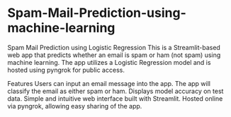 # Spam-Mail-Prediction-using-machine-learning

Spam Mail Prediction using Logistic Regression
This is a Streamlit-based web app that predicts whether an email is spam or ham (not spam) using machine learning. The app utilizes a Logistic Regression model and is hosted using pyngrok for public access.

Features
Users can input an email message into the app.
The app will classify the email as either spam or ham.
Displays model accuracy on test data.
Simple and intuitive web interface built with Streamlit.
Hosted online via pyngrok, allowing easy sharing of the app.

